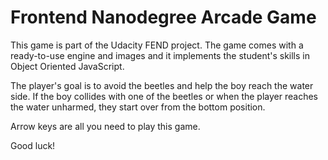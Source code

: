 Frontend Nanodegree Arcade Game
===============================

This game is part of the Udacity FEND project. The game comes with a ready-to-use engine and images and it implements the student's skills in Object Oriented JavaScript.


The player's goal is to avoid the beetles and help the boy reach the water side. If the boy collides with one of the beetles or when the player reaches the water unharmed, they start over from the bottom position.

Arrow keys are all you need to play this game.

Good luck!
